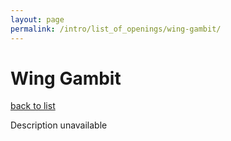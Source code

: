 ```yaml
---
layout: page
permalink: /intro/list_of_openings/wing-gambit/
---
```


# Wing Gambit

[back to list](../../intro/list_of_openings)

Description unavailable